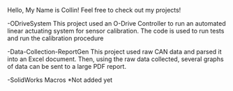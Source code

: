 Hello, My Name is Collin!
Feel free to check out my projects!

-ODriveSystem
This project used an O-Drive Controller to run an automated linear actuating system for sensor calibration. The code is used to run tests and run the calibration procedure

-Data-Collection-ReportGen
This project used raw CAN data and parsed it into an Excel document. Then, using the raw data collected, several graphs of data can be sent to a large PDF report.

-SolidWorks Macros
*Not added yet
